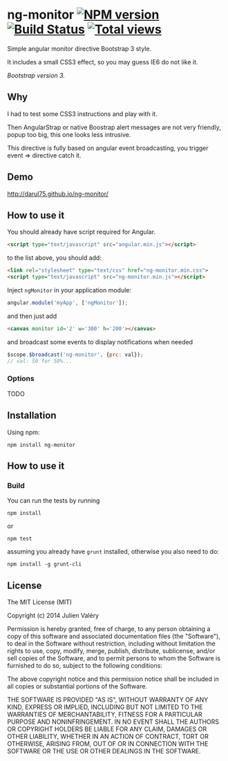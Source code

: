 ng-monitor [![NPM version](https://badge.fury.io/js/ng-monitor.png)](http://badge.fury.io/js/ng-monitor) [![Build Status](https://travis-ci.org/darul75/ng-monitor.png?branch=master)](https://travis-ci.org/darul75/ng-monitor) [![Total views](https://sourcegraph.com/api/repos/github.com/darul75/ng-monitor/counters/views.png)](https://sourcegraph.com/github.com/darul75/ng-monitor)
=====================

Simple angular monitor directive Bootstrap 3 style. 

It includes a small CSS3 effect, so you may guess IE6 do not like it.

*Bootstrap version 3.*

Why
------------

I had to test some CSS3 instructions and play with it.

Then AngularStrap or native Boostrap alert messages are not very friendly, popup too big, this one looks less intrusive.

This directive is fully based on angular event broadcasting, you trigger event => directive catch it.

Demo
------------
http://darul75.github.io/ng-monitor/

How to use it
-------------

You should already have script required for Angular.

```html
<script type="text/javascript" src="angular.min.js"></script>
```

to the list above, you should add:

```html
<link rel="stylesheet" type="text/css" href="ng-monitor.min.css">
<script type="text/javascript" src="ng-monitor.min.js"></script>
```

Inject `ngMonitor` in your application module:

```javascript
angular.module('myApp', ['ngMonitor']);
```

and then just add 

```html
<canvas monitor id='2' w='300' h='200'></canvas>
```

and broadcast some events to display notifications when needed

```javascript
$scope.$broadcast('ng-monitor', {prc: val});
// val: 50 for 50%...

```

### Options

TODO


Installation
------------

Using npm:

```
npm install ng-monitor

```


How to use it
-------------


### Build

You can run the tests by running

```
npm install
```
or
```
npm test
```

assuming you already have `grunt` installed, otherwise you also need to do:

```
npm install -g grunt-cli
```

## License

The MIT License (MIT)

Copyright (c) 2014 Julien Valéry

Permission is hereby granted, free of charge, to any person obtaining a copy
of this software and associated documentation files (the "Software"), to deal
in the Software without restriction, including without limitation the rights
to use, copy, modify, merge, publish, distribute, sublicense, and/or sell
copies of the Software, and to permit persons to whom the Software is
furnished to do so, subject to the following conditions:

The above copyright notice and this permission notice shall be included in
all copies or substantial portions of the Software.

THE SOFTWARE IS PROVIDED "AS IS", WITHOUT WARRANTY OF ANY KIND, EXPRESS OR
IMPLIED, INCLUDING BUT NOT LIMITED TO THE WARRANTIES OF MERCHANTABILITY,
FITNESS FOR A PARTICULAR PURPOSE AND NONINFRINGEMENT. IN NO EVENT SHALL THE
AUTHORS OR COPYRIGHT HOLDERS BE LIABLE FOR ANY CLAIM, DAMAGES OR OTHER
LIABILITY, WHETHER IN AN ACTION OF CONTRACT, TORT OR OTHERWISE, ARISING FROM,
OUT OF OR IN CONNECTION WITH THE SOFTWARE OR THE USE OR OTHER DEALINGS IN
THE SOFTWARE.




